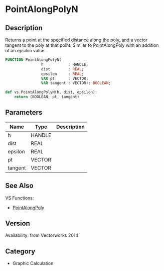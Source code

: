 # PointAlongPolyN

## Description
Returns a point at the specified distance along the poly, and a vector tangent to the poly at that point. Similar to PointAlongPoly with an addition of an epsilon value.

```pascal
FUNCTION PointAlongPolyN(
				h           : HANDLE;
				dist        : REAL;
				epsilon     : REAL;
				VAR pt      : VECTOR;
				VAR tangent : VECTOR): BOOLEAN;
```

```python
def vs.PointAlongPolyN(h, dist, epsilon):
    return (BOOLEAN, pt, tangent)
```

## Parameters
|Name|Type|Description|
|---|---|---|
|h|HANDLE|   |
|dist|REAL|   |
|epsilon|REAL|   |
|pt|VECTOR|   |
|tangent|VECTOR|   |

## See Also
VS Functions:
* [PointAlongPoly](PointAlongPoly.md)

## Version
Availability: from Vectorworks 2014

## Category
* Graphic Calculation

